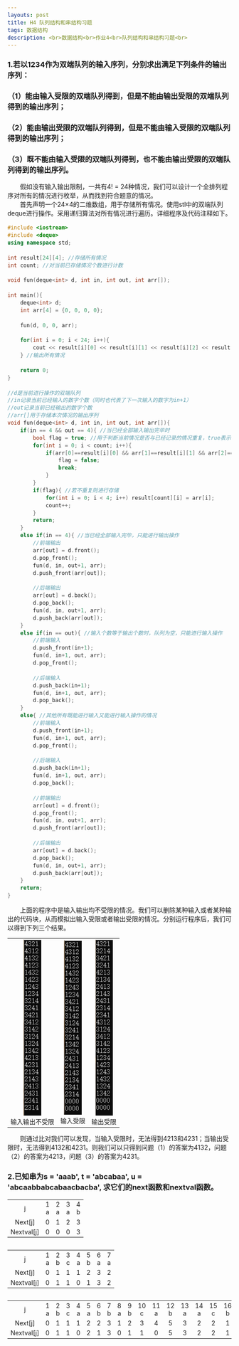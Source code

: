 ```yaml
---
layouts: post
title: H4 队列结构和串结构习题
tags: 数据结构
description: <br>数据结构<br>作业4<br>队列结构和串结构习题<br>
---
```


### 1.若以1234作为双端队列的输入序列，分别求出满足下列条件的输出序列：
### （1）能由输入受限的双端队列得到，但是不能由输出受限的双端队列得到的输出序列；
### （2）能由输出受限的双端队列得到，但是不能由输入受限的双端队列得到的输出序列；
### （3）既不能由输入受限的双端队列得到，也不能由输出受限的双端队列得到的输出序列。

&emsp;&emsp;假如没有输入输出限制，一共有4! = 24种情况，我们可以设计一个全排列程序对所有的情况进行枚举，从而找到符合题意的情况。  
&emsp;&emsp;首先声明一个24×4的二维数组，用于存储所有情况。使用stl中的双端队列deque进行操作。采用递归算法对所有情况进行遍历。详细程序及代码注释如下。
```cpp
#include <iostream>
#include <deque>
using namespace std;

int result[24][4]; //存储所有情况
int count; //对当前已存储情况个数进行计数

void fun(deque<int> d, int in, int out, int arr[]);

int main(){
    deque<int> d;
    int arr[4] = {0, 0, 0, 0};
    
    fun(d, 0, 0, arr);
    
    for(int i = 0; i < 24; i++){
        cout << result[i][0] << result[i][1] << result[i][2] << result[i][3] << endl;
    } //输出所有情况
    
    return 0;
}

//d是当前进行操作的双端队列
//in记录当前已经输入的数字个数（同时也代表了下一次输入的数字为in+1）
//out记录当前已经输出的数字个数
//arr[]用于存储本次情况的输出序列
void fun(deque<int> d, int in, int out, int arr[]){
    if(in == 4 && out == 4){ //当已经全部输入输出完毕时
        bool flag = true; //用于判断当前情况是否与已经记录的情况重复，true表示不重复
        for(int i = 0; i < count; i++){
            if(arr[0]==result[i][0] && arr[1]==result[i][1] && arr[2]==result[i][2] && arr[3]==result[i][3]){
                flag = false;
                break;
            }
        }
        if(flag){ //若不重复则进行存储
            for(int i = 0; i < 4; i++) result[count][i] = arr[i];
            count++;
        }
        return;
    }
    else if(in == 4){ //当已经全部输入完毕，只能进行输出操作
        //前端输出
        arr[out] = d.front();
        d.pop_front();
        fun(d, in, out+1, arr);
        d.push_front(arr[out]);
        
        //后端输出
        arr[out] = d.back();
        d.pop_back();
        fun(d, in, out+1, arr);
        d.push_back(arr[out]);
    }
    else if(in == out){ //输入个数等于输出个数时，队列为空，只能进行输入操作
        //前端输入
        d.push_front(in+1);
        fun(d, in+1, out, arr);
        d.pop_front();
        
        //后端输入
        d.push_back(in+1);
        fun(d, in+1, out, arr);
        d.pop_back();
    }
    else{ //其他所有既能进行输入又能进行输入操作的情况
        //前端输入
        d.push_front(in+1);
        fun(d, in+1, out, arr);
        d.pop_front();
        
        //后端输入
        d.push_back(in+1);
        fun(d, in+1, out, arr);
        d.pop_back();
        
        //前端输出
        arr[out] = d.front();
        d.pop_front();
        fun(d, in, out+1, arr);
        d.push_front(arr[out]);
        
        //后端输出
        arr[out] = d.back();
        d.pop_back();
        fun(d, in, out+1, arr);
        d.push_back(arr[out]);
    }
    return;
}
```
&emsp;&emsp;上面的程序中是输入输出均不受限的情况。我们可以删除某种输入或者某种输出的代码块，从而模拟出输入受限或者输出受限的情况。分别运行程序后，我们可以得到下列三个结果。
<table>
<tr align="center">
<td><img src="/public/image/H4 队列结构和串结构习题 图/输入输出不受限.png"><br>输入输出不受限</td>
<td><img src="/public/image/H4 队列结构和串结构习题 图/输入受限.png"><br>输入受限</td>
<td><img src="/public/image/H4 队列结构和串结构习题 图/输出受限.png"><br>输出受限</td>
</tr>
</table>
&emsp;&emsp;则通过比对我们可以发现，当输入受限时，无法得到4213和4231；当输出受限时，无法得到4132和4231。则我们可以只得到问题（1）的答案为4132，问题（2）的答案为4213，问题（3）的答案为4231。

### 2.已知串为s = 'aaab', t = 'abcabaa', u = 'abcaabbabcabaacbacba', 求它们的next函数和nextval函数。
<table>
<tr align="center">
<td>j</td><td>1<br>a</td><td>2<br>a</td><td>3<br>a</td><td>4<br>b</td>
</tr>
<tr align="center">
<td>Next[j]</td><td>0</td><td>1</td><td>2</td><td>3</td>
</tr>
<tr align="center">
<td>Nextval[j]</td><td>0</td><td>0</td><td>0</td><td>3</td>
</tr>
<table>

<table>
<tr align="center">
<td>j</td><td>1<br>a</td><td>2<br>b</td><td>3<br>c</td><td>4<br>a</td><td>5<br>b</td><td>6<br>a</td><td>7<br>a</td>
</tr>
<tr align="center">
<td>Next[j]</td><td>0</td><td>1</td><td>1</td><td>1</td><td>2</td><td>3</td><td>2</td>
</tr>
<tr align="center">
<td>Nextval[j]</td><td>0</td><td>1</td><td>1</td><td>0</td><td>1</td><td>3</td><td>2</td>
</tr>
<table>

<table>
<tr align="center">
<td>j</td><td>1<br>a</td><td>2<br>b</td><td>3<br>c</td><td>4<br>a</td><td>5<br>a</td><td>6<br>b</td><td>7<br>b</td><td>8<br>a</td><td>9<br>b</td><td>10<br>c</td><td>11<br>a</td><td>12<br>b</td><td>13<br>a</td><td>14<br>a</td><td>15<br>c</td><td>16<br>b</td><td>17<br>a</td><td>18<br>c</td><td>19<br>b</td><td>20<br>a</td>
</tr>
<tr align="center">
<td>Next[j]</td><td>0</td><td>1</td><td>1</td><td>1</td><td>2</td><td>2</td><td>3</td><td>1</td><td>2</td><td>3</td><td>4</td><td>5</td><td>3</td><td>2</td><td>2</td><td>1</td><td>1</td><td>2</td><td>1</td><td>1</td>
</tr>
<tr align="center">
<td>Nextval[j]</td><td>0</td><td>1</td><td>1</td><td>0</td><td>2</td><td>1</td><td>3</td><td>0</td><td>1</td><td>1</td><td>0</td><td>5</td><td>3</td><td>2</td><td>2</td><td>1</td><td>0</td><td>2</td><td>1</td><td>0</td>
</tr>
<table>